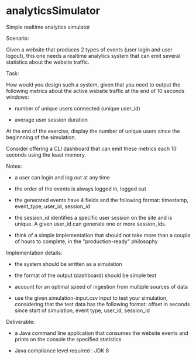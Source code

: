 # analyticsSimulator
Simple realtime analytics simulator


 


Scenario:


Given a website that produces 2 types of events (user login and user logout), this one needs a realtime analytics system that can emit several statistics about the website traffic.



Task:

How would you design such a system, given that you need to output the following metrics about the active website traffic at the end of 10 seconds windows:

- number of unique users connected (unique user_id)

- average user session duration

At the end of the exercise, display the number of unique users since the beginnning of the simulation.

Consider offering a CLI dashboard that can emit these metrics each 10 seconds using the least memory.



Notes:


  - a user can login and log out at any time

  - the order of the events is always logged in, logged out

  - the generated events have 4 fields and the following format: timestamp, event_type, user_id, session_id

  - the session_id identifies a specific user session on the site and is unique. A given user_id can generate one or more session_ids.
  
  - think of a simple implementation that should not take more than a couple of hours to complete, in the "production-ready" philosophy




Implementation details:


  - the system should be written as a simulation

  - the format of the output (dashboard) should be simple text
  
  - account for an optimal speed of ingestion from multiple sources of data
  
  - use the given simulation-input.csv input to test your simulation, considering that the test data has the following format: offset in seconds since start of simulation, event type, user_id, session_id
  


Deliverable:


  - a Java command line application that consumes the website events and prints on the console the specified statistics

  - Java compliance level required :  JDK 8
